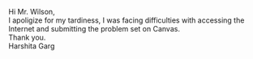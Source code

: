 Hi Mr. Wilson,  
I apoligize for my tardiness, I was facing difficulties with accessing the Internet and submitting the problem set on Canvas.  
Thank you.  
Harshita Garg
